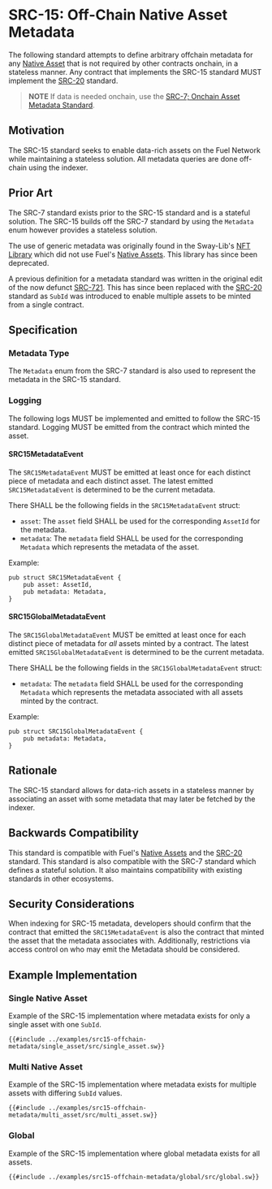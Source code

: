 # SRC-15: Off-Chain Native Asset Metadata

The following standard attempts to define arbitrary offchain metadata for any [Native Asset](https://docs.fuel.network/docs/sway/blockchain-development/native_assets) that is not required by other contracts onchain, in a stateless manner. Any contract that implements the SRC-15 standard MUST implement the [SRC-20](./src-20-native-asset.md) standard.

> **NOTE** If data is  needed onchain, use the [SRC-7; Onchain Asset Metadata Standard](./src-7-asset-metadata.md).

## Motivation

The SRC-15 standard seeks to enable data-rich assets on the Fuel Network while maintaining a stateless solution. All metadata queries are done off-chain using the indexer.

## Prior Art

The SRC-7 standard exists prior to the SRC-15 standard and is a stateful solution. The SRC-15 builds off the SRC-7 standard by using the `Metadata` enum however provides a stateless solution.

The use of generic metadata was originally found in the Sway-Lib's [NFT Library](https://github.com/FuelLabs/sway-libs/tree/v0.12.0/libs/nft) which did not use Fuel's [Native Assets](https://docs.fuel.network/docs/sway/blockchain-development/native_assets). This library has since been deprecated.

A previous definition for a metadata standard was written in the original edit of the now defunct [SRC-721](https://github.com/FuelLabs/sway-standards/issues/2). This has since been replaced with the [SRC-20](./src-20-native-asset.md) standard as `SubId` was introduced to enable multiple assets to be minted from a single contract.

## Specification

### Metadata Type

The `Metadata` enum from the SRC-7 standard is also used to represent the metadata in the SRC-15 standard.

### Logging

The following logs MUST be implemented and emitted to follow the SRC-15 standard. Logging MUST be emitted from the contract which minted the asset.

#### SRC15MetadataEvent

The `SRC15MetadataEvent` MUST be emitted at least once for each distinct piece of metadata and each distinct asset. The latest emitted `SRC15MetadataEvent` is determined to be the current metadata.

There SHALL be the following fields in the `SRC15MetadataEvent` struct:

* `asset`: The `asset` field SHALL be used for the corresponding `AssetId` for the metadata.
* `metadata`: The `metadata` field SHALL be used for the corresponding `Metadata` which represents the metadata of the asset.

Example:

```sway
pub struct SRC15MetadataEvent {
    pub asset: AssetId,
    pub metadata: Metadata,
}
```

#### SRC15GlobalMetadataEvent

The `SRC15GlobalMetadataEvent` MUST be emitted at least once for each distinct piece of metadata for *all* assets minted by a contract. The latest emitted `SRC15GlobalMetadataEvent` is determined to be the current metadata.

There SHALL be the following fields in the `SRC15GlobalMetadataEvent` struct:

* `metadata`: The `metadata` field SHALL be used for the corresponding `Metadata` which represents the metadata associated with all assets minted by the contract.

Example:

```sway
pub struct SRC15GlobalMetadataEvent {
    pub metadata: Metadata,
}
```

## Rationale

The SRC-15 standard allows for data-rich assets in a stateless manner by associating an asset with some metadata that may later be fetched by the indexer.

## Backwards Compatibility

This standard is compatible with Fuel's [Native Assets](https://docs.fuel.network/docs/sway/blockchain-development/native_assets) and the [SRC-20](./src-20-native-asset.md) standard. This standard is also compatible with the SRC-7 standard which defines a stateful solution. It also maintains compatibility with existing standards in other ecosystems.

## Security Considerations

When indexing for SRC-15 metadata, developers should confirm that the contract that emitted the `SRC15MetadataEvent` is also the contract that minted the asset that the metadata associates with. Additionally, restrictions via access control on who may emit the Metadata should be considered.

## Example Implementation

### Single Native Asset

Example of the SRC-15 implementation where metadata exists for only a single asset with one `SubId`.

```sway
{{#include ../examples/src15-offchain-metadata/single_asset/src/single_asset.sw}}
```

### Multi Native Asset

Example of the SRC-15 implementation where metadata exists for multiple assets with differing `SubId` values.

```sway
{{#include ../examples/src15-offchain-metadata/multi_asset/src/multi_asset.sw}}
```

### Global

Example of the SRC-15 implementation where global metadata exists for all assets.

```sway
{{#include ../examples/src15-offchain-metadata/global/src/global.sw}}
```
